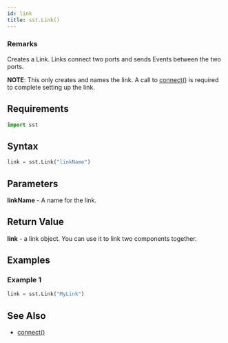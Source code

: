 ```yaml
---
id: link
title: sst.Link()
---
```


### Remarks

Creates a Link. Links connect two ports and sends Events between the two ports.

**NOTE**: This only creates and names the link. A call to [connect()](projectDriver/link/connect.md) is required to complete setting up the link.

## Requirements

```python
import sst
```

## Syntax

```python
link = sst.Link("linkName")
```

## Parameters

**linkName** - A name for the link.

## Return Value

**link** - a link object. You can use it to link two components together.

## Examples

### Example 1
```python
link = sst.Link("MyLink")
```

## See Also

- [connect()](projectDriver/link/connect.md)

